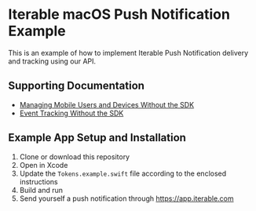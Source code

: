 # Iterable macOS Push Notification Example
This is an example of how to implement Iterable Push Notification delivery and tracking using our API. 

## Supporting Documentation
* [Managing Mobile Users and Devices Without the SDK](https://support.iterable.com/hc/en-us/articles/205730249-Managing-Mobile-Users-and-Devices-Without-the-SDK-)
* [Event Tracking Without the SDK](https://support.iterable.com/hc/en-us/articles/360018425932-Event-Tracking-Without-the-SDK-)

## Example App Setup and Installation
1. Clone or download this repository
2. Open in Xcode
3. Update the `Tokens.example.swift` file according to the enclosed instructions
4. Build and run
5. Send yourself a push notification through https://app.iterable.com

